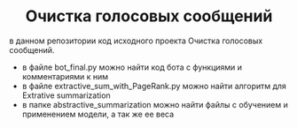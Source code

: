 
<h1 align="center">Очистка голосовых сообщений</h1>

 
в данном репозитории код исходного проекта Очистка голосовых сообщений.
- в файле bot_final.py можно найти код бота с функциями и комментариями к ним
- в файле extractive_sum_with_PageRank.py можно найти алгоритм для Extrative summarization 
- в папке abstractive_summarization можно найти файлы с обучением и применением модели, а так же ее веса



